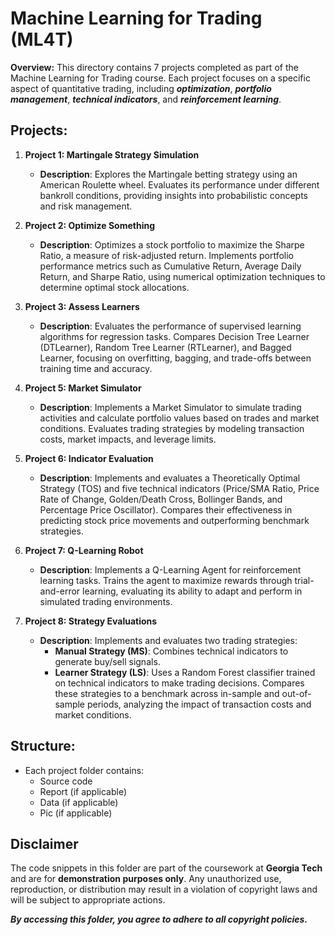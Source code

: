 # Machine Learning for Trading (ML4T)

**Overview:**
This directory contains 7 projects completed as part of the Machine Learning for Trading course. Each project focuses on a specific aspect of quantitative trading, including ***optimization***, ***portfolio management***, ***technical indicators***, and ***reinforcement learning***.

## Projects:

1. **Project 1: Martingale Strategy Simulation**
   - **Description**: Explores the Martingale betting strategy using an American Roulette wheel. Evaluates its performance under different bankroll conditions, providing insights into probabilistic concepts and risk management.

2. **Project 2: Optimize Something**
   - **Description**: Optimizes a stock portfolio to maximize the Sharpe Ratio, a measure of risk-adjusted return. Implements portfolio performance metrics such as Cumulative Return, Average Daily Return, and Sharpe Ratio, using numerical optimization techniques to determine optimal stock allocations.

3. **Project 3: Assess Learners**
   - **Description**: Evaluates the performance of supervised learning algorithms for regression tasks. Compares Decision Tree Learner (DTLearner), Random Tree Learner (RTLearner), and Bagged Learner, focusing on overfitting, bagging, and trade-offs between training time and accuracy.

4. **Project 5: Market Simulator**
   - **Description**: Implements a Market Simulator to simulate trading activities and calculate portfolio values based on trades and market conditions. Evaluates trading strategies by modeling transaction costs, market impacts, and leverage limits.

5. **Project 6: Indicator Evaluation**
   - **Description**: Implements and evaluates a Theoretically Optimal Strategy (TOS) and five technical indicators (Price/SMA Ratio, Price Rate of Change, Golden/Death Cross, Bollinger Bands, and Percentage Price Oscillator). Compares their effectiveness in predicting stock price movements and outperforming benchmark strategies.

6. **Project 7: Q-Learning Robot**
   - **Description**: Implements a Q-Learning Agent for reinforcement learning tasks. Trains the agent to maximize rewards through trial-and-error learning, evaluating its ability to adapt and perform in simulated trading environments.

7. **Project 8: Strategy Evaluations**
   - **Description**: Implements and evaluates two trading strategies:
     - **Manual Strategy (MS)**: Combines technical indicators to generate buy/sell signals.
     - **Learner Strategy (LS)**: Uses a Random Forest classifier trained on technical indicators to make trading decisions.
     Compares these strategies to a benchmark across in-sample and out-of-sample periods, analyzing the impact of transaction costs and market conditions.

## Structure:
- Each project folder contains:
  - Source code
  - Report (if applicable)
  - Data (if applicable)
  - Pic (if applicable)

## Disclaimer
The code snippets in this folder are part of the coursework at **Georgia Tech** and are for **demonstration purposes only**. 
Any unauthorized use, reproduction, or distribution may result in a violation of copyright laws and will be subject to appropriate actions.

_**By accessing this folder, you agree to adhere to all copyright policies.**_
